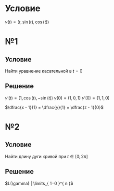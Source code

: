 # Условие
$\gamma (t) = \left( t, \sin(t), \cos(t) \right)$
# №1
## Условие
Найти уравнение касательной в $t = 0$
## Решение
$\gamma'(t) = \left( 1, \cos(t), -\sin(t) \right)$
$\gamma(0) = \left( 1, 0, 1 \right)$
$\gamma'(0) = \left( 1, 1, 0 \right)$

$\dfrac{x - 1}{1} = \dfrac{y}{1} = \dfrac{z - 1}{0}$

# №2
## Условие
Найти длину дуги кривой при $t \in \left[ 0, 2 \pi \right]$
## Решение
$L(\gamma) | \limits_{ 1=0 }^{ n }$